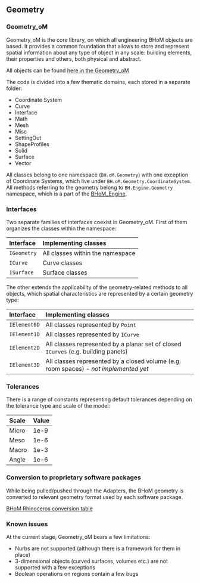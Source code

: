 ## Geometry 
### Geometry_oM
Geometry_oM is the core library, on which all engineering BHoM objects are based. It provides a common foundation that allows to store and represent spatial information about any type of object in any scale: building elements, their properties and others, both physical and abstract.

All objects can be found [here in the Geometry_oM](https://github.com/BHoM/BHoM/tree/master/Geometry_oM)

The code is divided into a few thematic domains, each stored in a separate folder:
-	Coordinate System
-	Curve
-	Interface
-	Math
-	Mesh
-	Misc
-	SettingOut
-	ShapeProfiles
-	Solid
-	Surface
-	Vector

All classes belong to one namespace (`BH.oM.Geometry`) with one exception of Coordinate Systems, which live under `BH.oM.Geometry.CoordinateSystem`. 
All methods referring to the geometry belong to `BH.Engine.Geometry` namespace, which is a part of the [BHoM_Engine](https://github.com/BHoM/documentation/wiki/BHoM_Engine-Namespaces).
 
### Interfaces
Two separate families of interfaces coexist in Geometry_oM. First of them organizes the classes within the namespace:

|Interface | Implementing classes |
|:-----------|:----------|
| `IGeometry` | All classes within the namespace |
| `ICurve` | Curve classes |
| `ISurface` | Surface classes |

The other extends the applicability of the geometry-related methods to all objects, which spatial characteristics are represented by a certain geometry type:

|Interface | Implementing classes |
|:-----------|:----------|
| `IElement0D` | All classes represented by `Point` |
| `IElement1D` | All classes represented by `ICurve` |
| `IElement2D` | All classes represented by a planar set of closed `ICurves` (e.g. building panels) |
| `IElement3D` | All classes represented by a closed volume (e.g. room spaces) - _not implemented yet_ |

### Tolerances
There is a range of constants representing default tolerances depending on the tolerance type and scale of the model:

| Scale | Value |
|:-----------|:----------|
| Micro | 1e-9 |
| Meso | 1e-6 |
| Macro | 1e-3 |
| Angle | 1e-6 |

### Conversion to proprietary software packages
While being pulled/pushed through the Adapters, the BHoM geometry is converted to relevant geometry format used by each software package.

[BHoM Rhinoceros conversion table](https://github.com/BHoM/Rhinoceros_Toolkit/wiki/BHoM---Rhinoceros-conversion-table)

### Known issues
At the current stage, Geometry_oM bears a few limitations:
- Nurbs are not supported (although there is a framework for them in place)
- 3-dimensional objects (curved surfaces, volumes etc.) are not supported with a few exceptions
- Boolean operations on regions contain a few bugs

